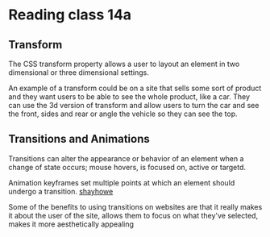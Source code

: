 # Reading class 14a

## Transform

The CSS transform property allows a user to layout an element in two dimensional or three dimensional settings.

An example of a transform could be on a site that sells some sort of product and they want users to be able to see the whole product, like a car.  They can use the 3d version of transform and allow users to turn the car and see the front, sides and rear or angle the vehicle so they can see the top.

## Transitions and Animations

Transitions can alter the appearance or behavior of an element when a change of state occurs; mouse hovers, is focused on, active or targetd.

Animation keyframes set multiple points at which an element should undergo a transition. [shayhowe](https://learn.shayhowe.com/advanced-html-css/transitions-animations/)

Some of the benefits to using transitions on websites are that it really makes it about the user of the site, allows them to focus on what they've selected, makes it more aesthetically appealing
